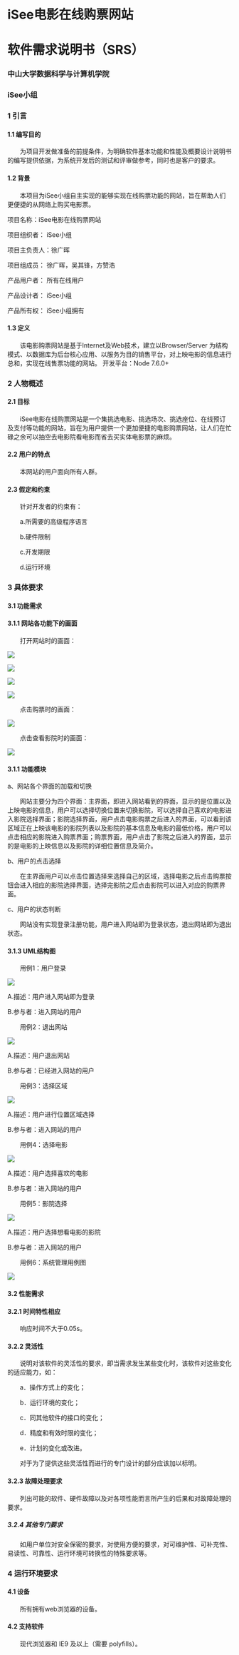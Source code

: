 ﻿# **iSee电影在线购票网站**
# **软件需求说明书（SRS）**



### 中山大学数据科学与计算机学院
### iSee小组
















### **1 引言**
#### **1.1 编写目的**
&#8195;&#8195;为项目开发做准备的前提条件，为明确软件基本功能和性能及概要设计说明书的编写提供依据，为系统开发后的测试和评审做参考，同时也是客户的要求。

#### **1.2 背景**
&#8195;&#8195;本项目为iSee小组自主实现的能够实现在线购票功能的网站，旨在帮助人们更便捷的从网络上购买电影票。


项目名称：iSee电影在线购票网站

项目组织者： iSee小组

项目主负责人：徐广晖

项目组成员： 徐广晖，吴其锋，方赞浩

产品用户者： 所有在线用户

产品设计者： iSee小组

产品所有权： iSee小组拥有

#### **1.3 定义**
&#8195;&#8195;该电影购票网站是基于Internet及Web技术，建立以Browser/Server 为结构模式、以数据库为后台核心应用、以服务为目的销售平台，对上映电影的信息进行总和，实现在线售票功能的网站。
开发平台：Node 7.6.0+

### **2 人物概述**
#### **2.1 目标**
&#8195;&#8195;iSee电影在线购票网站是一个集挑选电影、挑选场次、挑选座位、在线预订及支付等功能的网站，旨在为用户提供一个更加便捷的电影购票网站，让人们在忙碌之余可以抽空去电影院看电影而省去买实体电影票的麻烦。

#### **2.2 用户的特点**
&#8195;&#8195;本网站的用户面向所有人群。

#### **2.3 假定和约束**
&#8195;&#8195;针对开发者的约束有：

&#8195;&#8195;a.所需要的高级程序语言

&#8195;&#8195;b.硬件限制

&#8195;&#8195;c.开发期限

&#8195;&#8195;d.运行环境

### **3 具体要求**
#### **3.1 功能需求**
#### 3.1.1 网站各功能下的画面

&#8195;&#8195;打开网站时的画面：

![](https://github.com/iSee-SYSU/documents/blob/master/img/init1.png)

![](https://github.com/iSee-SYSU/documents/blob/master/img/init2.png)

![](https://github.com/iSee-SYSU/documents/blob/master/img/init3.png)

![](https://github.com/iSee-SYSU/documents/blob/master/img/init4.png)

&#8195;&#8195;点击购票时的画面：

![](https://github.com/iSee-SYSU/documents/blob/master/img/buy.png)

&#8195;&#8195;点击查看影院时的画面：

![](https://github.com/iSee-SYSU/documents/blob/master/img/cinema.png)

#### 3.1.1 功能模块
a、网站各个界面的加载和切换

&#8195;&#8195;网站主要分为四个界面：主界面，即进入网站看到的界面，显示的是位置以及上映电影的信息，用户可以选择切换位置来切换影院，可以选择自己喜欢的电影进入影院选择界面；影院选择界面，用户点击电影购票之后进入的界面，可以看到该区域正在上映该电影的影院列表以及影院的基本信息及电影的最低价格，用户可以点击相应的影院进入购票界面；购票界面，用户点击了影院之后进入的界面，显示的是电影的上映信息以及影院的详细位置信息及简介。

b、用户的点击选择

&#8195;&#8195;在主界面用户可以点击位置选择来选择自己的区域，选择电影之后点击购票按钮会进入相应的影院选择界面，选择完影院之后点击影院可以进入对应的购票界面。

c、用户的状态判断

&#8195;&#8195;网站没有实现登录注册功能，用户进入网站即为登录状态，退出网站即为退出状态。

#### 3.1.3 UML结构图
&#8195;&#8195;用例1：用户登录

![](https://github.com/iSee-SYSU/documents/blob/master/img/case1.png)

A.描述：用户进入网站即为登录

B.参与者：进入网站的用户

&#8195;&#8195;用例2：退出网站

![](https://github.com/iSee-SYSU/documents/blob/master/img/case2.png)

A.描述：用户退出网站

B.参与者：已经进入网站的用户

&#8195;&#8195;用例3：选择区域

![](https://github.com/iSee-SYSU/documents/blob/master/img/case3.png)

A.描述：用户进行位置区域选择

B.参与者：进入网站的用户

&#8195;&#8195;用例4：选择电影

![](https://github.com/iSee-SYSU/documents/blob/master/img/case4.png)

A.描述：用户选择喜欢的电影

B.参与者：进入网站的用户

&#8195;&#8195;用例5：影院选择

![](https://github.com/iSee-SYSU/documents/blob/master/img/case5.png)

A.描述：用户选择想看电影的影院

B.参与者：进入网站的用户

&#8195;&#8195;用例6：系统管理用例图

![](https://github.com/iSee-SYSU/documents/blob/master/img/case6.png)

#### **3.2 性能需求**
#### 3.2.1 时间特性相应
&#8195;&#8195;响应时间不大于0.05s。 

#### 3.2.2 灵活性
&#8195;&#8195;说明对该软件的灵活性的要求，即当需求发生某些变化时，该软件对这些变化的适应能力，如：

&#8195;&#8195;a．操作方式上的变化；

&#8195;&#8195;b．运行环境的变化；

&#8195;&#8195;c．同其他软件的接口的变化；

&#8195;&#8195;d．精度和有效时限的变化；

&#8195;&#8195;e．计划的变化或改进。

&#8195;&#8195;对于为了提供这些灵活性而进行的专门设计的部分应该加以标明。

#### 3.2.3 故障处理要求
&#8195;&#8195;列出可能的软件、硬件故障以及对各项性能而言所产生的后果和对故障处理的要求。

##### 3.2.4 其他专门要求
&#8195;&#8195;如用户单位对安全保密的要求，对使用方便的要求，对可维护性、可补充性、易读性、可靠性、运行环境可转换性的特殊要求等。

### **4 运行环境要求**
#### **4.1 设备**
&#8195;&#8195;所有拥有web浏览器的设备。

#### **4.2 支持软件**
&#8195;&#8195;现代浏览器和 IE9 及以上（需要 polyfills）。

